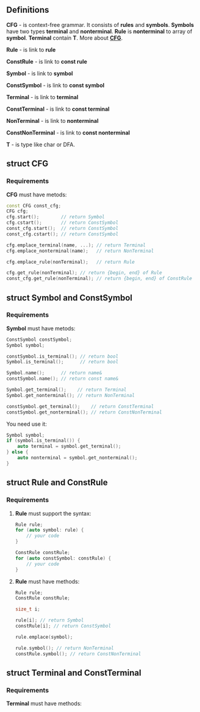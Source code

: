 ## Definitions
**CFG** - is context-free grammar.
It consists of **rules** and **symbols**. 
**Symbols** have two types **terminal** and **nonterminal**.
**Rule** is **nonterminal** to array of **symbol**.
**Terminal** contain **T**.
More about [**CFG**](https://en.wikipedia.org/wiki/Context-free_grammar).

**Rule** - is link to **rule**

**ConstRule** - is link to **const rule**

**Symbol** - is link to **symbol**

**ConstSymbol** - is link to **const symbol**

**Terminal** - is link to **terminal**

**ConstTerminal** - is link to **const terminal**

**NonTerminal** - is link to **nonterminal**

**ConstNonTerminal** - is link to **const nonterminal**

**T** - is type like char or DFA.

## struct CFG
### Requirements
**CFG** must have metods:
```c++
const CFG const_cfg;
CFG cfg;
cfg.start();        // return Symbol
cfg.cstart();       // return ConstSymbol
const_cfg.start();  // return ConstSymbol
const_cfg.cstart(); // return ConstSymbol

cfg.emplace_terminal(name, ...); // return Terminal
cfg.emplace_nonterminal(name);   // return NonTerminal

cfg.emplace_rule(nonTerminal);   // return Rule

cfg.get_rule(nonTerminal); // return {begin, end} of Rule
const_cfg.get_rule(nonTerminal); // return {begin, end} of ConstRule
```

## struct Symbol and ConstSymbol
### Requirements

**Symbol** must have metods:

```c++
ConstSymbol constSymbol;
Symbol symbol;

constSymbol.is_terminal(); // return bool
Symbol.is_terminal();      // return bool

Symbol.name();      // return name&
constSymbol.name(); // return const name&

Symbol.get_terminal();    // return Terminal
Symbol.get_nonterminal(); // return NonTerminal

constSymbol.get_terminal();    // return ConstTerminal
constSymbol.get_nonterminal(); // return ConstNonTerminal
```

You need use it:

```c++
Symbol symbol;
if (symbol.is_terminal()) {
    auto terminal = symbol.get_terminal();
} else {
    auto nonterminal = symbol.get_nonterminal();
}
```

## struct Rule and ConstRule
### Requirements
1) **Rule** must support the syntax:
    ```c++
    Rule rule;
    for (auto symbol: rule) {
        // your code
    }

    ConstRule constRule;
    for (auto constSymbol: constRule) {
        // your code
    }
    ```
2) **Rule** must have methods:
    ```c++
    Rule rule;
    ConstRule constRule;

    size_t i;

    rule[i]; // return Symbol
    constRule[i]; // return ConstSymbol

    rule.emplace(symbol);

    rule.symbol(); // return NonTerminal
    constRule.symbol(); // return ConstNonTerminal
    ```




## struct Terminal and ConstTerminal
### Requirements
**Terminal** must have methods:
